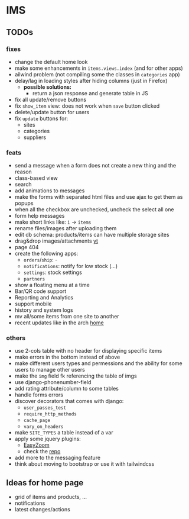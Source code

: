 # IMS

## TODOs

### fixes

- change the default home look
- make some enhancements in `items.views.index` (and for other apps)
- ailwind problem (not compiling some the classes in `categories` app)
- delay/lag in loading styles after hiding columns (just in Firefox)
  - **possible solutions:**
    - return a json response and generate table in JS
- fix all update/remove buttons
- fix `show_item` view: does not work when `save` button clicked
- delete/update button for users
- fix `update` buttons for:
    - sites
    - categories
    - suppliers

### feats

- send a message when a form does not create a new thing
and the reason
- class-based view
- search
- add animations to messages
- make the forms with separated html files and
use ajax to get them as popups
- when all the checkbox are unchecked, uncheck the select all one 
- form help messages
- make short links like: `i` -> `items`
- rename files/images after uploading them
- edit db schema: products/items can have multiple storage sites
- drag&drop images/attachments [yt](https://www.youtube.com/watch?v=9Xh_ZpFkROI)
- page 404
- create the following apps:
  - `orders`/`ship`: -
  - `notifications`: notify for low stock (...)
  - `settings`: stock settings
  - `partners`
- show a floating menu at a time
- Bar/QR code support
- Reporting and Analytics
- support mobile
- history and system logs
- mv all/some items from one site to another
- recent updates like in the arch [home](archlinux.org)

### others

- use 2-cols table with no header for displaying
specific items
- make errors in the bottom instead of above
- make different users types and permessions and
the ability for some users to manage other users
- make the `img` field fk referencing the table of imgs
- use django-phonenumber-field
- add rating attribute/column to some tables
- handle forms errors
- discover decorators that comes with django:
  - `user_passes_test`
  - `require_http_methods`
  - `cache_page`
  - `vary_on_headers`
- make `SITE_TYPES` a table instead of a var
- apply some jquery plugins:
  - [EasyZoom](i-like-robots.github.io/EasyZoom)
  - check the [repo](github.com/petk/awesome-jquery)
- add more to the messaging feature
- think about moving to bootstrap
or use it with tailwindcss

## Ideas for home page

- grid of items and products, ...
- notifications
- latest changes/actions
